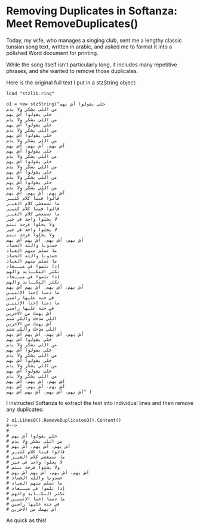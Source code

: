 # Removing Duplicates in Softanza: Meet RemoveDuplicates()

Today, my wife, who manages a singing club, sent me a lengthy classic tunsian song text, written in arabic, and asked me to format it into a polished Word document for printing.

While the song itself isn't particularly long, it includes many repetitive phrases, and she wanted to remove those duplicates.

Here is the original full text I put in a stzString object:

```ring
load "stzlib.ring"

o1 = new stzString("خلي يقولوا آش يهم
من اللي يشكر ولا يذم
خلي يقولوا آش يهم
من اللي يشكر ولا يذم
خلي يقولوا آش يهم
من اللي يشكر ولا يذم
خلي يقولوا آش يهم
من اللي يشكر ولا يذم
آش يهم، آش يهم، آش يهم
خلي يقولوا آش يهم
من اللي يشكر ولا يذم
خلي يقولوا آش يهم
من اللي يشكر ولا يذم
خلي يقولوا آش يهم
من اللي يشكر ولا يذم
خلي يقولوا آش يهم
من اللي يشكر ولا يذم
آش يهم، آش يهم، آش يهم
قالوا فينا كلام كثيـر
ما تسمعشي كلام الغيـر
قالوا فينا كلام كثيـر
ما تسمعشي كلام الغيـر
لا يخلوا واحد في خير
ولا يخلوا فرحة تنتم
لا يخلوا واحد في خير
ولا يخلوا فرحة تنتم
آش يهم، آش يهم، آش يهم آش يهم
حسدونا والله الحساد
ما تسلم منهم العباد
حسدونا والله الحساد
ما تسلم منهم العباد
إذا تلموا في ميــعاد
تكثر النكــايد والهم
إذا تلموا في ميــعاد
تكثر النكــايد والهم
آش يهم، آش يهم، آش يهم آش يهم
ما دمنا إحنا الإثنيـن
في جنة عليها راضين
ما دمنا إحنا الإثنيـن
في جنة عليها راضين
آش يهمك من الاخرين
اللي مدحك واللي شتم
آش يهمك من الاخرين
اللي مدحك واللي شتم
آش يهم، آش يهم، آش يهم آش يهم
خلي يقولوا آش يهم
من اللي يشكر ولا يذم
خلي يقولوا آش يهم
من اللي يشكر ولا يذم
خلي يقولوا آش يهم
من اللي يشكر ولا يذم
خلي يقولوا آش يهم
من اللي يشكر ولا يذم
آش يهم، آش يهم، آش يهم
آش يهم، آش يهم، آش يهم
آش يهم، آش يهم، آش يهم آش يهم" )
```

I instructed Softanza to extract the text into individual lines and then remove any duplicates:

```ring
? o1.LinesQ().RemoveDuplicatesQ().Content()
#-->
# 
# خلي يقولوا آش يهم
# من اللي يشكر ولا يذم
# آش يهم، آش يهم، آش يهم
# قالوا فينا كلام كثيـر
# ما تسمعشي كلام الغيـر
# لا يخلوا واحد في خير
# ولا يخلوا فرحة تنتم
# آش يهم، آش يهم، آش يهم آش يهم
# حسدونا والله الحساد
# ما تسلم منهم العباد
# إذا تلموا في ميــعاد
# تكثر النكــايد والهم
# ما دمنا إحنا الإثنيـن
# في جنة عليها راضين
# آش يهمك من الاخرين
```

As quick as this!